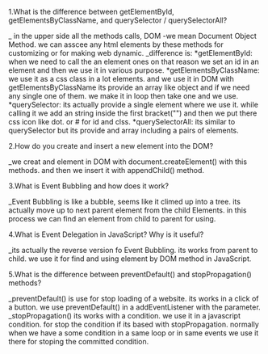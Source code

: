 1.What is the difference between getElementById, getElementsByClassName, and querySelector / querySelectorAll?

_ in the upper side all the methods calls, DOM -we mean Document Object Method. we can asscee any html elements by these methods for customizing or for making web dynamic.
_difference is: 
*getElementById: when we need to call the an element ones on that reason we set an id in an element and then we use it in various purpose.
*getElementsByClassName: we use it as a css class in a lot elements. and we use it in DOM with getElementsByClassName its provide an array like object and if we need any single one of them. we make it in loop then take one and we use.
*querySelector: its actually provide a single element where we use it. while calling it we add an string inside the first bracket("") and then we put there css icon like dot. or # for id and clss.
*querySelectorAll: its similar to querySelector but its provide and array including a pairs of elements.

2.How do you create and insert a new element into the DOM?

_we creat and element in DOM with document.createElement() with this methods. and then we insert it with appendChild() method.

3.What is Event Bubbling and how does it work?

_Event Bubbling is like a bubble, seems like it climed up into a tree. its actually move up to next parent element from the child Elements. in this process we can find an element from child to parent for using.

4.What is Event Delegation in JavaScript? Why is it useful?

_its actually the reverse version fo Event Bubbling. its works from parent to child.
we use it for find and using element by DOM method in JavaScript.

5.What is the difference between preventDefault() and stopPropagation() methods?

_preventDefault() is use for stop loading of a website. its works in a click of a button. we use preventDefault() in a addEventListener with the parameter.
_stopPropagation() its works with a condition. we use it in a javascript condition. for stop the condition if its based with stopPropagation.
normally when we have a some condition in a same loop or in same events we use it there for stoping the committed condition.

<!-- দোয়া চাই, কোন কপি পেস্ট করিনি। আপনাদের সহযোগিতায় যত টুকু অর্জন করতে পেরেছি -->
